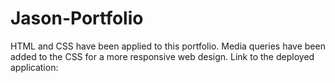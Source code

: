 # Jason-Portfolio

HTML and CSS have been applied to this portfolio. Media queries have been added to the CSS for a more responsive web design. Link to the deployed application: 